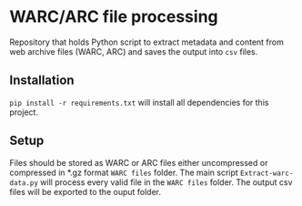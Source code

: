 # WARC/ARC file processing

Repository that holds Python script to extract metadata and content from web archive files (WARC, ARC) and saves the output into `csv` files.

## Installation
`pip install -r requirements.txt` will install all dependencies for this project.

## Setup
Files should be stored as WARC or ARC files either uncompressed or compressed in *.gz format `WARC files` folder.
The main script `Extract-warc-data.py` will process every valid file in the `WARC files` folder. The output csv files will be exported to the ouput folder.
